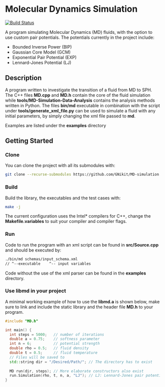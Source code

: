 # Molecular Dynamics Simulation

[![Build Status](https://travis-ci.com/GNikit/MD-simulation.svg?branch=master)](https://travis-ci.com/GNikit/MD-simulation)

A program simulating Molecular Dynamics (MD) fluids, with the option to use
custom pair potentials. The potentials currently in the project include:

* Bounded Inverse Power (BIP)
* Gaussian Core Model (GCM)
* Exponential Pair Potential (EXP)
* Lennard-Jones Potential (LJ)

## Description

A program written to investigate the transition of a fluid from MD to SPH. The C++ files **MD.cpp** and **MD.h** contain the core of the fluid simulation while **tools/MD-Simulation-Data-Analysis** contains the analysis methods written in Python. The files **bin/md** executable in combination with the script under **tools/generate_xml_file.py** can be used to simulate a fluid with any initial parameters, by simply changing the xml file passed to **md**.

Examples are listed under the **examples** directory

## Getting Started

### Clone

You can clone the project with all its submodules with:

```bash
git clone --recurse-submodules https://github.com/GNikit/MD-simulation.git
```

### Build

Build the library, the executables and the test cases with:

```bash
make -j
```

The current configuration uses the Intel* compilers for C++, change the **Makefile.variables** to suit your compiler and compiler flags.

### Run

Code to run the program with an xml script can be found in **src/Source.cpp** and should be executed by:

```bash
./bin/md schemas/input_schema.xml
// ^--executable    ^-- input variables
```

Code without the use of the xml parser can be found in the **examples** directory.

### Use libmd in your project

A minimal working example of how to use the **libmd.a** is shown below, make sure to link and include the static library and the header file **MD.h** to your program.

```C++
#include "MD.h"

int main() {
  int steps = 5000;   // number of iterations
  double a = 0.75;    // softness parameter
  int n = 6;          // potential strength
  double rho = 0.5;   // fluid density
  double t = 0.5;     // fluid temperature
  // Files will be saved to
  std::string dir = "/Desired/Path/"; // The directory has to exist
  
  MD run(dir, steps); // More elaborate constructors also exist
  run.Simulation(rho, t, n, a, "LJ"); // LJ: Lennard-Jones pair potential
}
```
